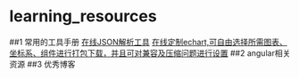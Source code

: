 # learning_resources
##1 常用的工具手册
    [在线JSON解析工具](http://jsonviewer.stack.hu/)
    [在线定制echart,可自由选择所需图表、坐标系、组件进行打包下载，并且可对兼容及压缩问题进行设置](http://echarts.baidu.com/builder.html)
##2 angular相关资源
##3 优秀博客
